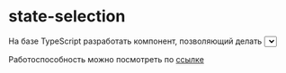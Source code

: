 # state-selection
На базе TypeScript разработать компонент, позволяющий делать <select> разноцветным, с поиском по вариантам. Запрещается использовать готовые компоненты. На каждую запись назначается свой стиль + имеется поиск и автокомплит

Работоспособность можно посмотреть по [ссылке](https://alexkucepalov.github.io/state-selection/)
